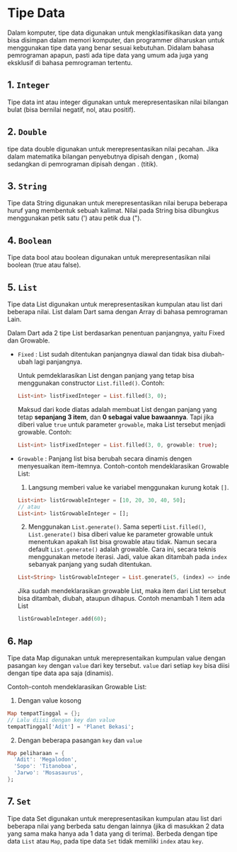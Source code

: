 # Tipe Data

Dalam komputer, tipe data digunakan untuk mengklasifikasikan data yang bisa disimpan dalam memori komputer, dan programmer diharuskan untuk menggunakan tipe data yang benar sesuai kebutuhan. Didalam bahasa pemrograman apapun, pasti ada tipe data yang umum ada juga yang eksklusif di bahasa pemrograman tertentu.

## 1. `Integer`

Tipe data int atau integer digunakan untuk merepresentasikan nilai bilangan bulat (bisa bernilai negatif, nol, atau positif).

## 2. `Double`

tipe data double digunakan untuk merepresentasikan nilai pecahan. Jika dalam matematika bilangan penyebutnya dipisah dengan , (koma) sedangkan di pemrograman dipisah dengan . (titik).

## 3. `String`

Tipe data String digunakan untuk merepresentasikan nilai berupa beberapa huruf yang membentuk sebuah kalimat. Nilai pada String bisa dibungkus menggunakan petik satu (') atau petik dua (").

## 4. `Boolean`

Tipe data bool atau boolean digunakan untuk merepresentasikan nilai boolean (true atau false).

## 5. `List`

Tipe data List digunakan untuk merepresentasikan kumpulan atau list dari beberapa nilai. List dalam Dart sama dengan Array di bahasa pemrograman Lain.

Dalam Dart ada 2 tipe List berdasarkan penentuan panjangnya, yaitu Fixed dan Growable.
- `Fixed` : List sudah ditentukan panjangnya diawal dan tidak bisa diubah-ubah lagi panjangnya.

    Untuk pemdeklarasikan List dengan panjang yang tetap bisa menggunakan constructor `List.filled()`.
    Contoh:
    ```dart
    List<int> listFixedInteger = List.filled(3, 0);
    ```
    Maksud dari kode diatas adalah membuat List dengan panjang yang tetap **sepanjang 3 item**, dan **0 sebagai value bawaannya**.
    Tapi jika diberi value `true` untuk parameter `growable`, maka List tersebut menjadi growable.
    Contoh:
    ```dart
    List<int> listFixedInteger = List.filled(3, 0, growable: true);
    ```

- `Growable` : Panjang list bisa berubah secara dinamis dengen menyesuaikan item-itemnya.
    Contoh-contoh mendeklarasikan Growable List:
    1. Langsung memberi value ke variabel menggunakan kurung kotak `[]`.
    ```dart
    List<int> listGrowableInteger = [10, 20, 30, 40, 50];
    // atau
    List<int> listGrowableInteger = [];
    ```
    2. Menggunakan `List.generate()`.
    Sama seperti `List.filled()`, `List.generate()` bisa diberi value ke parameter growable untuk menentukan apakah list bisa growable atau tidak. Namun secara default `List.generate()` adalah growable.
    Cara ini, secara teknis menggunakan metode iterasi. Jadi, value akan ditambah pada `index` sebanyak panjang yang sudah ditentukan.  
    ```dart
    List<String> listGrowableInteger = List.generate(5, (index) => index * index);
    ```

    Jika sudah mendeklarasikan growable List, maka item dari List tersebut bisa ditambah, diubah, ataupun dihapus.
    Contoh menambah 1 item ada List
    ```dart
    listGrowableInteger.add(60);
    ```

## 6. `Map`

Tipe data Map digunakan untuk merepresentaikan kumpulan value dengan pasangan `key` dengan `value` dari key tersebut. `value` dari setiap `key` bisa diisi dengan tipe data apa saja (dinamis).

Contoh-contoh mendeklarasikan Growable List:
 1. Dengan value kosong
```dart
Map tempatTinggal = {};
// Lalu diisi dengan key dan value
tempatTinggal['Adit'] = 'Planet Bekasi';
```
 2. Dengan beberapa pasangan `key` dan `value`
```dart
Map peliharaan = {
  'Adit': 'Megalodon',
  'Sopo': 'Titanoboa',
  'Jarwo': 'Mosasaurus',
};
```

## 7. `Set`

Tipe data Set digunakan untuk merepresentasikan kumpulan atau list dari beberapa nilai yang berbeda satu dengan lainnya (jika di masukkan 2 data yang sama maka hanya ada 1 data yang di terima). Berbeda dengan tipe data `List` atau `Map`, pada tipe data `Set` tidak memiliki `index` atau `key`.
